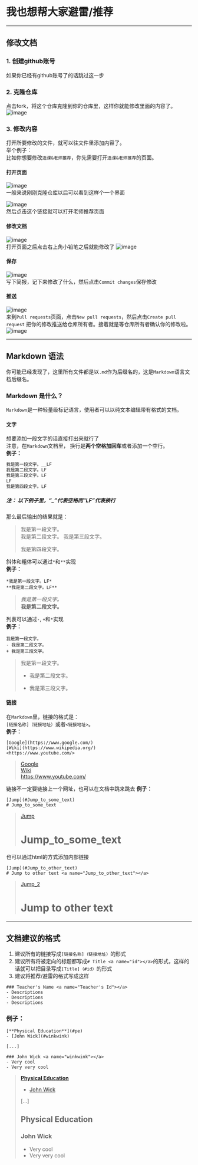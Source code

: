 # 我也想帮大家避雷/推荐
---
## 修改文档
### 1. 创建github账号
如果你已经有github账号了的话跳过这一步

### 2. 克隆仓库
点击fork，将这个仓库克隆到你的仓库里，这样你就能修改里面的内容了。  
![image](https://user-images.githubusercontent.com/79558524/228664515-b0d850d0-4afc-4974-88bb-369ccdbe2840.png)  

### 3. 修改内容
打开所要修改的文件，就可以往文件里添加内容了。  
举个例子：  
比如你想要修改`选课&老师推荐`，你先需要打开`选课&老师推荐`的页面。

#### 打开页面
![image](https://user-images.githubusercontent.com/79558524/228967434-16921286-bed5-446b-ba82-a8d784067aa2.png)  
一般来说刚刚克隆仓库以后可以看到这样个一个界面

![image](https://user-images.githubusercontent.com/79558524/228968919-00655f60-61c3-4e81-81b8-05515505abc3.png)  
然后点击这个链接就可以打开老师推荐页面

#### 修改文档
![image](https://user-images.githubusercontent.com/79558524/228969137-b0d25804-d0e7-4797-b1bf-dcdba12bd7f5.png)  
打开页面之后点击右上角小铅笔之后就能修改了
![image](https://user-images.githubusercontent.com/79558524/228969403-2f10c480-8856-4fec-8980-9b72fb5e6fa2.png)  

#### 保存
![image](https://user-images.githubusercontent.com/79558524/228970132-839e1c9c-992e-44e7-8d84-321394dfaeb8.png)  
写下简报，记下来修改了什么，然后点击`Commit changes`保存修改

#### 推送
![image](https://user-images.githubusercontent.com/79558524/228971216-1dedd30e-8677-4aee-ae98-d76af21874f4.png)  
来到`Pull requests`页面，点击`New pull requests`，然后点击`Create pull request` 把你的修改推送给仓库所有者。接着就是等仓库所有者确认你的修改啦。  
![image](https://user-images.githubusercontent.com/79558524/228971674-b23777ea-be77-49aa-8e54-1f7efcf56e29.png)

---

## Markdown 语法
你可能已经发现了，这里所有文件都是以`.md`作为后缀名的，这是`Markdown`语言文档后缀名。

### Markdown 是什么？
`Markdown`是一种轻量级标记语言，使用者可以以纯文本编辑带有格式的文档。

#### 文字
想要添加一段文字的话直接打出来就行了  
注意，在`Markdown`文档里， 换行是**两个空格加回车**或者添加一个空行。  
**例子：**
```markdown
我是第一段文字。__LF
我是第二段文字。LF
我是第三段文字。LF
LF
我是第四段文字。LF
```
##### 注： 以下例子里，“_”代表空格而“LF”代表换行  
那么最后输出的结果就是：  
>我是第一段文字。  
>我是第二段文字。
>我是第三段文字。
>
>我是第四段文字。

斜体和粗体可以通过`*`和`**`实现  
**例子：**
```
*我是第一段文字。LF*
**我是第二段文字。LF**
```
>*我是第一段文字。*  
>**我是第二段文字。**

列表可以通过`-`, `+`和`*`实现  
**例子：**
```
我是第一段文字。  
- 我是第二段文字。  
+ 我是第三段文字。  
```
>我是第一段文字。  
>- 我是第二段文字。  
>+ 我是第三段文字。

#### 链接
在`Markdown`里，链接的格式是：  
`[链接名称]（链接地址）`或者`<链接地址>`。  
**例子：**
```
[Google](https://www.google.com/)  
[Wiki](https://www.wikipedia.org/)  
<https://www.youtube.com/>
```
>[Google](https://www.google.com/)  
>[Wiki](https://www.wikipedia.org/)  
><https://www.youtube.com/>

链接不一定要链接上一个网址，也可以在文档中跳来跳去
**例子：**
```
[Jump](#Jump_to_some_text)  
# Jump_to_some_text
```
>[Jump](#Jump_to_some_text)  
># Jump_to_some_text

也可以通过html的方式添加内部链接
```
[Jump](#Jump_to_other_text)  
# Jump to other text <a name="Jump_to_other_text"></a>
```
>[Jump_2](#Jump_to_other_text)  
># Jump to other text <a name="Jump_to_other_text"></a>

---
## 文档建议的格式
1. 建议所有的链接写成`[链接名称]（链接地址）`的形式
2. 建议所有将被定向的标题都写成`# Title <a name="id"></a>`的形式，这样的话就可以把目录写成`[Title]（#id）`的形式
3. 建议将推荐/避雷的格式写成这样  
```
### Teacher's Name <a name="Teacher's Id"></a>
- Descriptions
- Descriptions
- Descriptions
```
### 例子：
```
[**Physical Education**](#pe)
- [John Wick](#winkwink)

[...]

### John Wick <a name="winkwink"></a>
- Very cool
- Very very cool
```
>[**Physical Education**](#pe)
>- [John Wick](#winkwink)
>
>[...]
>
>## Physical Education <a name="pe"></a>
>### John Wick <a name="winkwink"></a>
>- Very cool
>- Very very cool